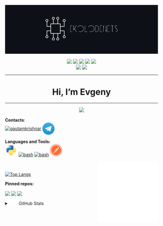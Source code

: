 <div align="center"><img  src="docs/logo_d.png" /></div>

<p align="center">
    <a href="#"><img src="https://img.shields.io/badge/Age-35-blue" /></a>
    <a href="#"><img src="https://img.shields.io/badge/Interest-Python-brightgreen" /></a>
    <a href="#"><img src="https://img.shields.io/badge/Corrently%20learning-QA-success" /></a>
    <a href="#"><img src="https://img.shields.io/badge/Live%20in-Belarus-success" /></a>
    <a href="#"><img src="https://img.shields.io/badge/Languages-Russian%20Polish%20English-brightgreen" /></a><br>
    <a href="#"><img src="https://visitor-badge.laobi.icu/badge?page_id=ekolodenets" /></a>
    <a href="#"><img src="http://hits.dwyl.com/ekolodenets/ekolodenets.svg?style=flat" /></a>
</p>

<hr><h1 align="center">Hi, I’m Evgeny</h1><hr>

<div align="center"><a href="https://www.codewars.com/users/Ekolodenets" alt="Ekolodenets"><img src="https://www.codewars.com/users/Ekolodenets/badges/large" /></a></div>
 
**Contacts**:<br>
<a href="https://www.linkedin.com/in/evgeny-kolodenets" target="blank"><img align="center" src="https://raw.githubusercontent.com/rahuldkjain/github-profile-readme-generator/master/src/images/icons/Social/linked-in-alt.svg" alt="gautamkrishnar" height="30" width="40" /></a>
<a href="https://t.me/ekolodenets" target="blank"><img align="center" src="docs/telegram.png" alt="gautamkrishnar" height="40" width="40" /></a>

**Languages and Tools:**
<br><a href="https://www.python.org" target="_blank"><img src="https://raw.githubusercontent.com/devicons/devicon/master/icons/python/python-original.svg" alt="python" width="40" height="40"/></a>
<a href="https://git-scm.com/" target="_blank"> <img src="https://raw.githubusercontent.com/jmnote/z-icons/master/svg/git.svg" alt="bash" width="40" height="40"/></a>
<a href="https://github.com/ekolodenets" target="_blank"> <img src="https://seeklogo.com/images/G/github-logo-7880D80B8D-seeklogo.com.png" alt="bash" width="40" height="40"/></a>
<a href="https://www.postman.com" target="_blank"> <img src="https://github.com/ekolodenets/ekolodenets/blob/2497fa37d4353393bce252f9676240a601774a12/docs/postman.png" alt="bash" width="40" height="40"/></a>

<a href="#"><img align="right" width=200px height=200px alt="side_sticker" src="docs/002.gif" /></a>
<br><br>[![Top Langs](https://github-readme-stats.vercel.app/api/top-langs/?username=ekolodenets&theme=city_lights&bg_color=0d1117&show_icons=true)](https://github.com/ekolodenets)


**Pinned repos:**<br>

<a href="https://github.com/ekolodenets/qa">
  <img align="center" src="https://github-readme-stats.vercel.app/api/pin/?username=ekolodenets&repo=qa&theme=city_lights&bg_color=0d1117&show_icons=true" height="120"/></a>

<a href="https://github.com/ekolodenets/base_generator">
  <img align="center" src="https://github-readme-stats.vercel.app/api/pin/?username=ekolodenets&repo=base_generator&theme=city_lights&bg_color=0d1117&show_icons=true" height="120"/></a>
  
  <a href="https://github.com/ekolodenets/flask_project">
  <img align="center" src="https://github-readme-stats.vercel.app/api/pin/?username=ekolodenets&repo=flask_project&theme=city_lights&bg_color=0d1117&show_icons=true" height="120"/></a>
  
<br>

<details>
 <summary><a href="#"><img src="docs/001.gif" width="30px"/></a>GitHub Stats</summary><br>
  <img align="center" alt="Ekolodenets's Stats" src="https://github-readme-stats.vercel.app/api?username=ekolodenets&hide=contribs,prs,stars,issues&theme=city_lights&bg_color=0d1117&show_icons=true"/><br><br>
  <img align="center" alt="Ekolodenets's Stats" src="https://github-readme-streak-stats.herokuapp.com/?user=ekolodenets&theme=blueberry_duo&show_icons=true"/><br><br>
 <img align="center" alt="Ekolodenets's Stats" src="https://activity-graph.herokuapp.com/graph?username=ekolodenets&theme=react-dark"/>
</details>

